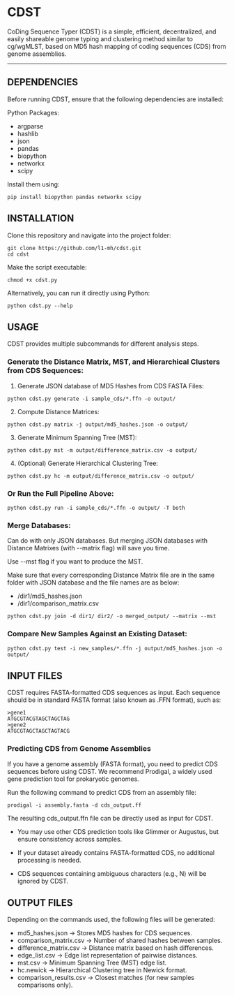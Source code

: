 # CDST

CoDing Sequence Typer (CDST) is a simple, efficient, decentralized, and easily shareable genome typing and clustering method similar to cg/wgMLST, based on MD5 hash mapping of coding sequences (CDS) from genome assemblies.

----------------------------------------------------
## DEPENDENCIES

Before running CDST, ensure that the following dependencies are installed:

Python Packages:

- argparse
- hashlib
- json
- pandas
- biopython
- networkx
- scipy

Install them using:
```
pip install biopython pandas networkx scipy
```

## INSTALLATION

Clone this repository and navigate into the project folder:
```
git clone https://github.com/l1-mh/cdst.git
cd cdst
```

Make the script executable:
```
chmod +x cdst.py
```

Alternatively, you can run it directly using Python:
```
python cdst.py --help
```

## USAGE

CDST provides multiple subcommands for different analysis steps.

### Generate the Distance Matrix, MST, and Hierarchical Clusters from CDS Sequences:

1. Generate JSON database of MD5 Hashes from CDS FASTA Files:
```
python cdst.py generate -i sample_cds/*.ffn -o output/
```

2. Compute Distance Matrices:
```
python cdst.py matrix -j output/md5_hashes.json -o output/
```

3. Generate Minimum Spanning Tree (MST):
```
python cdst.py mst -m output/difference_matrix.csv -o output/
```

4. (Optional) Generate Hierarchical Clustering Tree:
```
python cdst.py hc -m output/difference_matrix.csv -o output/
```

### Or Run the Full Pipeline Above:
```
python cdst.py run -i sample_cds/*.ffn -o output/ -T both
```

### Merge Databases:

Can do with only JSON databases. But merging JSON databases with Distance Matrixes (with --matrix flag) will save you time.

Use --mst flag if you want to produce the MST.

Make sure that every corresponding Distance Matrix file are in the same folder with JSON database and the file names are as below:
- /dir1/md5_hashes.json
- /dir1/comparison_matrix.csv
```
python cdst.py join -d dir1/ dir2/ -o merged_output/ --matrix --mst
```

### Compare New Samples Against an Existing Dataset:

```
python cdst.py test -i new_samples/*.ffn -j output/md5_hashes.json -o output/
```

## INPUT FILES

CDST requires FASTA-formatted CDS sequences as input. Each sequence should be in standard FASTA format (also known as .FFN format), such as:
```
>gene1
ATGCGTACGTAGCTAGCTAG
>gene2
ATGCGTAGCTAGCTAGTACG
```

### Predicting CDS from Genome Assemblies

If you have a genome assembly (FASTA format), you need to predict CDS sequences before using CDST. We recommend Prodigal, a widely used gene prediction tool for prokaryotic genomes. 

Run the following command to predict CDS from an assembly file:
```
prodigal -i assembly.fasta -d cds_output.ff
```
The resulting cds_output.ffn file can be directly used as input for CDST.

- You may use other CDS prediction tools like Glimmer or Augustus, but ensure consistency across samples.

- If your dataset already contains FASTA-formatted CDS, no additional processing is needed.

- CDS sequences containing ambiguous characters (e.g., N) will be ignored by CDST.

## OUTPUT FILES

Depending on the commands used, the following files will be generated:
- md5_hashes.json → Stores MD5 hashes for CDS sequences.
- comparison_matrix.csv → Number of shared hashes between samples.
- difference_matrix.csv → Distance matrix based on hash differences.
- edge_list.csv → Edge list representation of pairwise distances.
- mst.csv → Minimum Spanning Tree (MST) edge list.
- hc.newick → Hierarchical Clustering tree in Newick format.
- comparison_results.csv → Closest matches (for new samples comparisons only).

